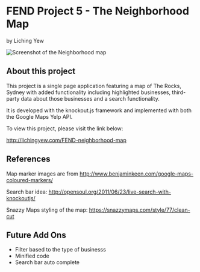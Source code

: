 FEND Project 5 - The Neighborhood Map
=====================================

by Liching Yew

![Screenshot of the Neighborhood map](https://github.com/liching21/FEND-neighborhood-map/img/neighborhood-map-screenshot.png "The screenshot of the Neighborhood Map")

About this project
-------------------

This project is a single page application featuring a map of The Rocks, Sydney with added functionality including highlighted businesses, third-party data about those businesses and a search functionality.

It is developed with the knockout.js framework and implemented with both the Google Maps Yelp API.

To view this project, please visit the link below:

http://lichingyew.com/FEND-neighborhood-map

References
-----------

Map marker images are from http://www.benjaminkeen.com/google-maps-coloured-markers/

Search bar idea: http://opensoul.org/2011/06/23/live-search-with-knockoutjs/

Snazzy Maps styling of the map: https://snazzymaps.com/style/77/clean-cut

Future Add Ons
-------------------

- Filter based to the type of businesss
- Minified code
- Search bar auto complete
